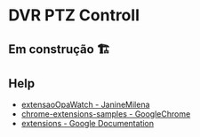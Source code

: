 # DVR PTZ Controll

## Em construção 🏗️

## Help

- [extensaoOpaWatch - JanineMilena<git>](https://github.com/JanineMilena/extensaoOpaWatch)
- [chrome-extensions-samples - GoogleChrome<git>](https://github.com/GoogleChrome/chrome-extensions-samples)
- [extensions - Google Documentation](https://developer.chrome.com/docs/extensions/)
